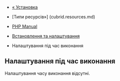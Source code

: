 - [« Установка](cubrid.installation.md)
- [Типи ресурсів»] (cubrid.resources.md)

- [PHP Manual](index.md)
- [Встановлення та налаштування](cubrid.setup.md)
- Налаштування під час виконання

## Налаштування під час виконання

Налаштування часу виконання відсутні.
